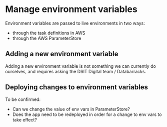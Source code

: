 # Manage environment variables

Environment variables are passed to live environments in two ways:

- through the task definitions in AWS
- through the AWS ParameterStore

## Adding a new environment variable

Adding a new environment variable is not something we can currently do ourselves, and requires asking the DSIT Digital team / Databarracks.

## Deploying changes to environment variables

To be confirmed:
- Can we change the value of env vars in ParameterStore?
- Does the app need to be redeployed in order for a change to env vars to take effect?
